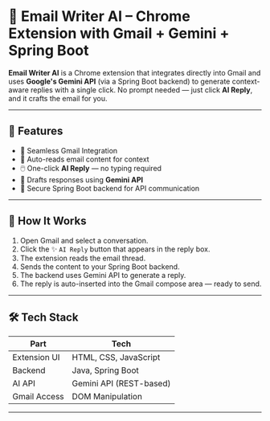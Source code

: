 # 📧 Email Writer AI – Chrome Extension with Gmail + Gemini + Spring Boot

**Email Writer AI** is a Chrome extension that integrates directly into Gmail and uses **Google's Gemini API** (via a Spring Boot backend) to generate context-aware replies with a single click. No prompt needed — just click **AI Reply**, and it crafts the email for you.

---

## 🌟 Features

- 🔗 Seamless Gmail Integration
- 🧠 Auto-reads email content for context
- 🖱️ One-click **AI Reply** — no typing required
- 🤖 Drafts responses using **Gemini API**
- 🔐 Secure Spring Boot backend for API communication

---

## 🧠 How It Works

1. Open Gmail and select a conversation.
2. Click the ✨ `AI Reply` button that appears in the reply box.
3. The extension reads the email thread.
4. Sends the content to your Spring Boot backend.
5. The backend uses Gemini API to generate a reply.
6. The reply is auto-inserted into the Gmail compose area — ready to send.

---

## 🛠️ Tech Stack

| Part          | Tech                     |
|---------------|--------------------------|
| Extension UI  | HTML, CSS, JavaScript    |
| Backend       | Java, Spring Boot        |
| AI API        | Gemini API (REST-based)  |
| Gmail Access  | DOM Manipulation         |

---

